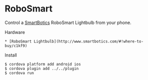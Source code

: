 # RoboSmart

Control a [SmartBotics](http://www.smartbotics.com/) RoboSmart Lightbulb from your phone.

Hardware

    * [RoboSmart Lightbulb](http://www.smartbotics.com/#!where-to-buy/c1kf9)
    
Install

    $ cordova platform add android ios
    $ cordova plugin add ../../plugin
    $ cordova run
    


